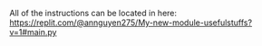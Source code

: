 All of the instructions can be located in here: https://replit.com/@annguyen275/My-new-module-usefulstuffs?v=1#main.py
